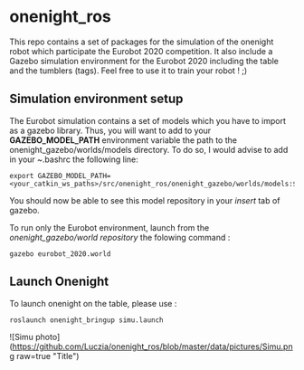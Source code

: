# onenight_ros

This repo contains a set of packages for the simulation of the onenight robot which participate the Eurobot 2020 competition.
It also include a Gazebo simulation environment for the Eurobot 2020 including the table and the tumblers (tags). Feel free to use it to train your robot ! ;)


## Simulation environment setup

The Eurobot simulation contains a set of models which you have to import as a gazebo library.
Thus, you will want to add to your **GAZEBO_MODEL_PATH** environment variable the path to the onenight_gazebo/worlds/models directory.
To do so, I would advise to add in your ~.bashrc the following line: 
```
export GAZEBO_MODEL_PATH=<your_catkin_ws_paths>/src/onenight_ros/onenight_gazebo/worlds/models:$GAZEBO_MODEL_PATH
```
You should now be able to see this model repository in your *insert*  tab of gazebo.

To run only the Eurobot environment, launch from the *onenight_gazebo/world repository* the folowing command :
```
gazebo eurobot_2020.world
```

## Launch Onenight

To launch onenight on the table, please use :
```
roslaunch onenight_bringup simu.launch
```

![Simu photo](https://github.com/Luczia/onenight_ros/blob/master/data/pictures/Simu.png raw=true "Title")
